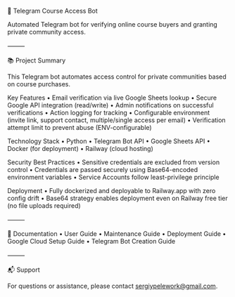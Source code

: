 🚀 Telegram Course Access Bot

Automated Telegram bot for verifying online course buyers and granting private community access.

⸻

📚 Project Summary

This Telegram bot automates access control for private communities based on course purchases.

Key Features
	•	Email verification via live Google Sheets lookup
	•	Secure Google API integration (read/write)
	•	Admin notifications on successful verifications
	•	Action logging for tracking
	•	Configurable environment (invite link, support contact, multiple/single access per email)
	•	Verification attempt limit to prevent abuse (ENV-configurable)

Technology Stack
	•	Python
	•	Telegram Bot API
	•	Google Sheets API
	•	Docker (for deployment)
	•	Railway (cloud hosting)

Security Best Practices
	•	Sensitive credentials are excluded from version control
	•	Credentials are passed securely using Base64-encoded environment variables
	•	Service Accounts follow least-privilege principle

Deployment
	•	Fully dockerized and deployable to Railway.app with zero config drift
	•	Base64 strategy enables deployment even on Railway free tier (no file uploads required)

⸻

📄 Documentation
	•	User Guide
	•	Maintenance Guide
	•	Deployment Guide
	•	Google Cloud Setup Guide
	•	Telegram Bot Creation Guide

⸻

📬 Support

For questions or assistance, please contact sergiypelework@gmail.com.